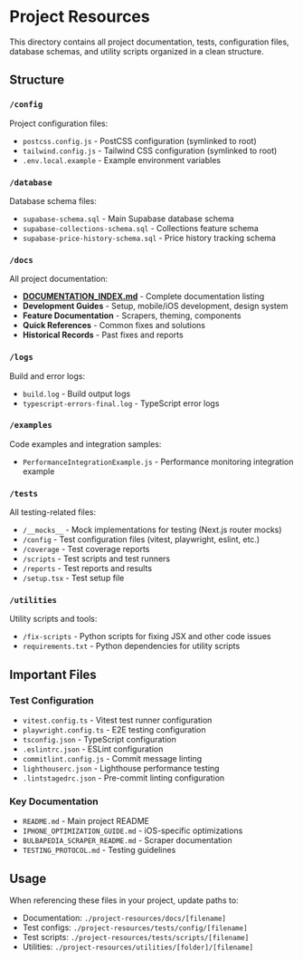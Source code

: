 # Project Resources

This directory contains all project documentation, tests, configuration files, database schemas, and utility scripts organized in a clean structure.

## Structure

### `/config`
Project configuration files:
- `postcss.config.js` - PostCSS configuration (symlinked to root)
- `tailwind.config.js` - Tailwind CSS configuration (symlinked to root)
- `.env.local.example` - Example environment variables

### `/database`
Database schema files:
- `supabase-schema.sql` - Main Supabase database schema
- `supabase-collections-schema.sql` - Collections feature schema
- `supabase-price-history-schema.sql` - Price history tracking schema

### `/docs`
All project documentation:
- **[DOCUMENTATION_INDEX.md](docs/DOCUMENTATION_INDEX.md)** - Complete documentation listing
- **Development Guides** - Setup, mobile/iOS development, design system
- **Feature Documentation** - Scrapers, theming, components
- **Quick References** - Common fixes and solutions
- **Historical Records** - Past fixes and reports

### `/logs`
Build and error logs:
- `build.log` - Build output logs
- `typescript-errors-final.log` - TypeScript error logs

### `/examples`
Code examples and integration samples:
- `PerformanceIntegrationExample.js` - Performance monitoring integration example

### `/tests`
All testing-related files:
- `/__mocks__` - Mock implementations for testing (Next.js router mocks)
- `/config` - Test configuration files (vitest, playwright, eslint, etc.)
- `/coverage` - Test coverage reports
- `/scripts` - Test scripts and test runners
- `/reports` - Test reports and results
- `/setup.tsx` - Test setup file

### `/utilities`
Utility scripts and tools:
- `/fix-scripts` - Python scripts for fixing JSX and other code issues
- `requirements.txt` - Python dependencies for utility scripts

## Important Files

### Test Configuration
- `vitest.config.ts` - Vitest test runner configuration
- `playwright.config.ts` - E2E testing configuration
- `tsconfig.json` - TypeScript configuration
- `.eslintrc.json` - ESLint configuration
- `commitlint.config.js` - Commit message linting
- `lighthouserc.json` - Lighthouse performance testing
- `.lintstagedrc.json` - Pre-commit linting configuration

### Key Documentation
- `README.md` - Main project README
- `IPHONE_OPTIMIZATION_GUIDE.md` - iOS-specific optimizations
- `BULBAPEDIA_SCRAPER_README.md` - Scraper documentation
- `TESTING_PROTOCOL.md` - Testing guidelines

## Usage

When referencing these files in your project, update paths to:
- Documentation: `./project-resources/docs/[filename]`
- Test configs: `./project-resources/tests/config/[filename]`
- Test scripts: `./project-resources/tests/scripts/[filename]`
- Utilities: `./project-resources/utilities/[folder]/[filename]`